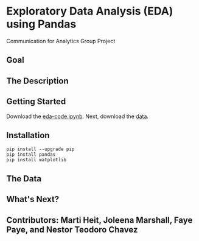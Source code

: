 # Exploratory Data Analysis (EDA) using Pandas
Communication for Analytics Group Project


## Goal

## The Description

## Getting Started 

Download the [eda-code.ipynb](https://github.com/neteodorochavez/msds610-eda-pandas/blob/main/EDA_code_demo.ipynb). Next, download the [data](https://github.com/neteodorochavez/msds610-eda-pandas/tree/main/data). 



## Installation

```
pip install --upgrade pip
pip install pandas
pip install matplotlib
```

## The Data 

## What's Next? 


## Contributors: Marti Heit, Joleena Marshall, Faye Paye, and Nestor Teodoro Chavez
